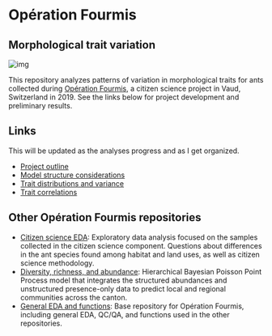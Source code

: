 # Opération Fourmis
## Morphological trait variation

![img](https://wp.unil.ch/fourmisvaud/files/2019/03/Titre_OrangeViolet.png)

This repository analyzes patterns of variation in morphological traits for ants collected during [Opération Fourmis](https://wp.unil.ch/fourmisvaud/), a citizen science project in Vaud, Switzerland in 2019. See the links below for project development and preliminary results.




## Links

This will be updated as the analyses progress and as I get organized.  

- [Project outline](outline.html)  
- [Model structure considerations](model_structure.html)  
- [Trait distributions and variance](trait_distributions.html)  
- [Trait correlations](https://sz-tim.shinyapps.io/CH_traits-correlations/)



## Other Opération Fourmis repositories  

- [Citizen science EDA](https://sz-tim.github.io/5_citsci/): Exploratory data analysis focused on the samples collected in the citizen science component. Questions about differences in the ant species found among habitat and land uses, as well as citizen science methodology.  
- [Diversity, richness, and abundance](https://github.com/Sz-Tim/CH_diversity): Hierarchical Bayesian Poisson Point Process model that integrates the structured abundances and unstructured presence-only data to predict local and regional communities across the canton.  
- [General EDA and functions](https://github.com/Sz-Tim/opfo): Base repository for Opération Fourmis, including general EDA, QC/QA, and functions used in the other repositories.  

